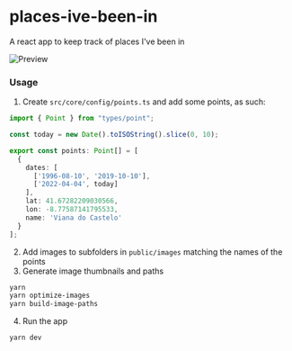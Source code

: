 # places-ive-been-in

A react app to keep track of places I've been in

![Preview](https://github.com/luisdralves/places-ive-been-in/assets/22676183/ac9a571b-d270-4db5-a765-a650de35eace)

### Usage

1. Create `src/core/config/points.ts` and add some points, as such:

```ts
import { Point } from "types/point";

const today = new Date().toISOString().slice(0, 10);

export const points: Point[] = [
  {
    dates: [
      ['1996-08-10', '2019-10-10'],
      ['2022-04-04', today]
    ],
    lat: 41.67282209030566,
    lon: -8.77587141795533,
    name: 'Viana do Castelo'
  }
];
```

2. Add images to subfolders in `public/images` matching the names of the points
3. Generate image thumbnails and paths

```sh
yarn
yarn optimize-images
yarn build-image-paths
```

4. Run the app

```sh
yarn dev
```

